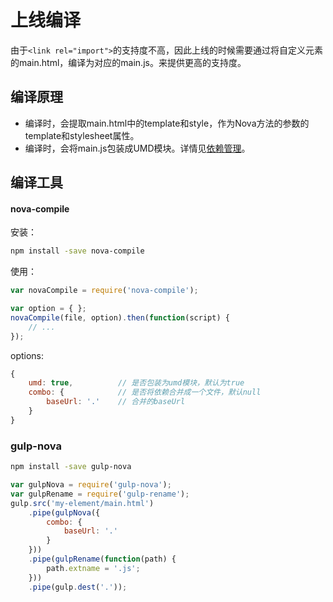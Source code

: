 # 上线编译

由于`<link rel="import">`的支持度不高，因此上线的时候需要通过将自定义元素的main.html，编译为对应的main.js。来提供更高的支持度。

## 编译原理
* 编译时，会提取main.html中的template和style，作为Nova方法的参数的template和stylesheet属性。
* 编译时，会将main.js包装成UMD模块。详情见[依赖管理](doc.html#doc=dependency)。

## 编译工具

#### nova-compile

安装：
```bash
npm install -save nova-compile
```

使用：
```js
var novaCompile = require('nova-compile');

var option = { };
novaCompile(file, option).then(function(script) {
    // ...
});
```

options:
```js
{
    umd: true,          // 是否包装为umd模块，默认为true
    combo: {            // 是否将依赖合并成一个文件，默认null
        baseUrl: '.'    // 合并的baseUrl
    }
}
```

### gulp-nova
```bash
npm install -save gulp-nova
```

```js
var gulpNova = require('gulp-nova');
var gulpRename = require('gulp-rename');
gulp.src('my-element/main.html')
    .pipe(gulpNova({
        combo: {
            baseUrl: '.'
        }
    }))
    .pipe(gulpRename(function(path) {
        path.extname = '.js';
    }))
    .pipe(gulp.dest('.'));
```

